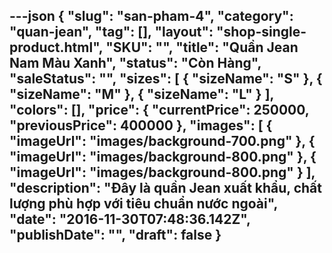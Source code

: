 ---json
{
    "slug": "san-pham-4",
    "category": "quan-jean",
    "tag": [],
    "layout": "shop-single-product.html",
    "SKU": "",
    "title": "Quần Jean Nam Màu Xanh",
    "status": "Còn Hàng",
    "saleStatus": "",
    "sizes": [
        {
            "sizeName": "S"
        },
        {
            "sizeName": "M"
        },
        {
            "sizeName": "L"
        }
    ],
    "colors": [],
    "price": {
        "currentPrice": 250000,
        "previousPrice": 400000
    },
    "images": [
        {
            "imageUrl": "images/background-700.png"
        },
        {
            "imageUrl": "images/background-800.png"
        },
        {
            "imageUrl": "images/background-800.png"
        }
    ],
    "description": "Đây là quần Jean xuất khẩu, chất lượng phù hợp với tiêu chuẩn nước ngoài",
    "date": "2016-11-30T07:48:36.142Z",
    "publishDate": "",
    "draft": false
}
---
